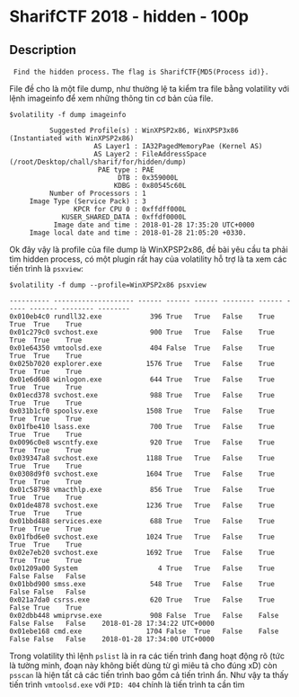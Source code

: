 # SharifCTF 2018 - hidden - 100p
## Description
  ``` Find the hidden process.```
  ```The flag is SharifCTF{MD5(Process id)}.```

File đề cho là một file dump, như thường lệ ta kiểm tra file bằng volatility với lệnh imageinfo để xem những thông tin cơ bản của file.

```$volatility -f dump imageinfo```

```INFO    : volatility.debug    : Determining profile based on KDBG search...
          Suggested Profile(s) : WinXPSP2x86, WinXPSP3x86 (Instantiated with WinXPSP2x86)
                     AS Layer1 : IA32PagedMemoryPae (Kernel AS)
                     AS Layer2 : FileAddressSpace (/root/Desktop/chall/sharif/for/hidden/dump)
                      PAE type : PAE
                           DTB : 0x359000L
                          KDBG : 0x80545c60L
          Number of Processors : 1
     Image Type (Service Pack) : 3
                KPCR for CPU 0 : 0xffdff000L
             KUSER_SHARED_DATA : 0xffdf0000L
           Image date and time : 2018-01-28 17:35:20 UTC+0000
     Image local date and time : 2018-01-28 21:05:20 +0330.
  ```
     
Ok đây vậy là profile của file dump là WinXPSP2x86, đề bài yêu cầu ta phải tìm hidden process, có một plugin rất hay của volatility hỗ trợ là ta xem các tiến trình là ```psxview```:

```$volatility -f dump --profile=WinXPSP2x86 psxview```

```Offset(P)  Name                    PID pslist psscan thrdproc pspcid csrss session deskthrd ExitTime
---------- -------------------- ------ ------ ------ -------- ------ ----- ------- -------- --------
0x010eb4c0 rundll32.exe            396 True   True   False    True   True  True    True     
0x01c279c0 svchost.exe             900 True   True   False    True   True  True    True     
0x01e64350 vmtoolsd.exe            404 False  True   False    True   True  True    True     
0x025b7020 explorer.exe           1576 True   True   False    True   True  True    True     
0x01e6d608 winlogon.exe            644 True   True   False    True   True  True    True     
0x01ecd378 svchost.exe             988 True   True   False    True   True  True    True     
0x031b1cf0 spoolsv.exe            1508 True   True   False    True   True  True    True     
0x01fbe410 lsass.exe               700 True   True   False    True   True  True    True     
0x0096c0e8 wscntfy.exe             920 True   True   False    True   True  True    True     
0x039347a8 svchost.exe            1188 True   True   False    True   True  True    True     
0x0308d9f0 svchost.exe            1604 True   True   False    True   True  True    True     
0x01c58798 vmacthlp.exe            856 True   True   False    True   True  True    True     
0x01de4878 svchost.exe            1236 True   True   False    True   True  True    True     
0x01bbd488 services.exe            688 True   True   False    True   True  True    True     
0x01fbd6e0 svchost.exe            1024 True   True   False    True   True  True    True     
0x02e7eb20 svchost.exe            1692 True   True   False    True   True  True    True     
0x01209a00 System                    4 True   True   False    True   False False   False    
0x01bbd900 smss.exe                548 True   True   False    True   False False   False    
0x021a7da0 csrss.exe               620 True   True   False    True   False True    True     
0x02dbb448 wmiprvse.exe            908 False  True   False    False  False False   False    2018-01-28 17:34:22 UTC+0000
0x01ebe168 cmd.exe                1704 False  True   False    False  False False   False    2018-01-28 17:34:00 UTC+0000
```
  
 Trong volatility thì lệnh ```pslist``` là in ra các tiến trình đang hoạt động rõ (tức là tường minh, đoạn này không biết dùng từ gì miêu tả cho đúng xD) còn `psscan` là hiện tất cả các tiến trình bao gồm cả tiến trình ẩn. Như vậy ta thấy tiến trình `vmtoolsd.exe` với ```PID: 404``` chính là tiến trình ta cần tìm
